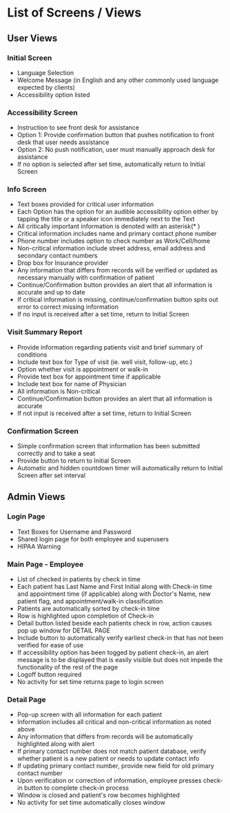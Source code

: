 # List of Screens / Views

## User Views

### Initial Screen
* Language Selection
* Welcome Message (in English and any other commonly used language expected by clients)
* Accessibility option listed

### Accessibility Screen
* Instruction to see front desk for assistance
* Option 1: Provide confirmation button that pushes notification to front desk that user needs assistance
* Option 2: No push notification, user must manually approach desk for assistance
* If no option is selected after set time, automatically return to Initial Screen

### Info Screen
* Text boxes provided for critical user information
* Each Option has the option for an audible accessibility option either by tapping the title or a speaker icon immediately next to the Text
* All critically important information is denoted with an asterisk(* )
* Critical information includes name and primary contact phone number
* Phone number includes option to check number as Work/Cell/home
* Non-critical information include street address, email address and secondary contact numbers
* Drop box for Insurance provider
* Any information that differs from records will be verified or updated as necessary manually with confirmation of patient
* Continue/Confirmation button provides an alert that all information is accurate and up to date
* If critical information is missing, continue/confirmation button spits out error to correct missing information
* If no input is received after a set time, return to Initial Screen

### Visit Summary Report
* Provide information regarding patients visit and brief summary of conditions
* Include text box for Type of visit (ie. well visit, follow-up, etc.)
* Option whether visit is appointment or walk-in
* Provide text box for appointment time if applicable
* Include text box for name of Physician
* All information is Non-critical
* Continue/Confirmation button provides an alert that all information is accurate
* If not input is received after a set time, return to Initial Screen

### Confirmation Screen
* Simple confirmation screen that information has been submitted correctly and to take a seat
* Provide button to return to Initial Screen
* Automatic and hidden countdown timer will automatically return to Initial Screen after set interval

## Admin Views

### Login Page
* Text Boxes for Username and Password
* Shared login page for both employee and superusers
* HIPAA Warning

### Main Page - Employee
* List of checked in patients by check in time
* Each patient has Last Name and First Initial along with Check-in time and appointment time (if applicable) along with Doctor's Name, new patient flag, and appointment/walk-in classification
* Patients are automatically sorted by check-in time
* Row is highlighted upon completion of Check-in
* Detail button listed beside each patients check in row, action causes pop up window for DETAIL PAGE
* Include button to automatically verify earliest check-in that has not been verified for ease of use
* If accessibility option has been togged by patient check-in, an alert message is to be displayed that is easily visible but does not impede the functionality of the rest of the page
* Logoff button required
* No activity for set time returns page to login screen

### Detail Page
* Pop-up screen with all information for each patient
* Information includes all critical and non-critical information as noted above
* Any information that differs from records will be automatically highlighted along with alert
* If primary contact number does not match patient database, verify whether patient is a new patient or needs to update contact info
* If updating primary contact number, provide new field for old primary contact number
* Upon verification or correction of information, employee presses check-in button to complete check-in process
* Window is closed and patient's row becomes highlighted
* No activity for set time automatically closes window
